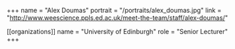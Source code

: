 +++
name = "Alex Doumas"
portrait = "/portraits/alex_doumas.jpg"
link = "http://www.weescience.ppls.ed.ac.uk/meet-the-team/staff/alex-doumas/"

[[organizations]]
name = "University of Edinburgh"
role = "Senior Lecturer"
+++

